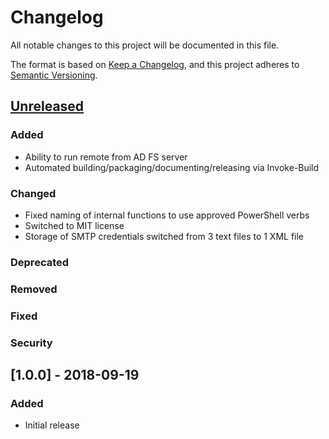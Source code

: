 # Changelog
All notable changes to this project will be documented in this file.

The format is based on [Keep a Changelog](https://keepachangelog.com/en/1.0.0/),
and this project adheres to [Semantic Versioning](https://semver.org/spec/v2.0.0.html).

## [Unreleased]
### Added
- Ability to run remote from AD FS server
- Automated building/packaging/documenting/releasing via Invoke-Build
### Changed
- Fixed naming of internal functions to use approved PowerShell verbs
- Switched to MIT license
- Storage of SMTP credentials switched from 3 text files to 1 XML file
### Deprecated
### Removed
### Fixed
### Security

## [1.0.0] - 2018-09-19
### Added
- Initial release

[Unreleased]: https://github.com/natescherer/Get-ExpiringAdfsCertificate/compare/v1.0.0...HEAD